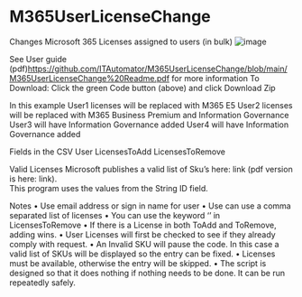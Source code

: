 # M365UserLicenseChange
Changes Microsoft 365 Licenses assigned to users (in bulk)
![image](https://github.com/ITAutomator/M365UserLicenseChange/assets/135157036/36144eb9-75a7-4d5a-97a1-370de44dc25e)

See User guide (pdf)https://github.com/ITAutomator/M365UserLicenseChange/blob/main/M365UserLicenseChange%20Readme.pdf for more information
To Download: Click the green Code button (above) and click Download Zip 

In this example 
User1 licenses will be replaced with M365 E5
User2 licenses will be replaced with M365 Business Premium and Information Governance
User3 will have Information Governance added
User4 will have Information Governance added

Fields in the CSV
User
LicensesToAdd
LicensesToRemove

Valid Licenses
Microsoft publishes a valid list of Sku’s here: link (pdf version is here: link).  
This program uses the values from the String ID field.

Notes
•	Use email address or sign in name for user
•	Use can use a comma separated list of licenses
•	You can use the keyword ‘<all>’ in LicensesToRemove 
•	If there is a License in both ToAdd and ToRemove, adding wins.
•	User Licenses will first be checked to see if they already comply with request.
•	An Invalid SKU will pause the code.  In this case a valid list of SKUs will be displayed so the entry can be fixed.
•	Licenses must be available, otherwise the entry will be skipped.
•	The script is designed so that it does nothing if nothing needs to be done.  It can be run repeatedly safely.
